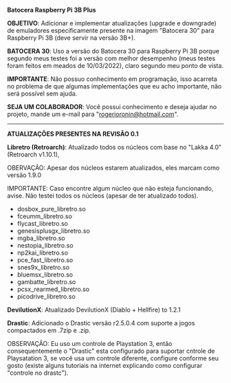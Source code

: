 **Batocera Raspberry Pi 3B Plus**

**OBJETIVO**:
Adicionar e implementar atualizações (upgrade e downgrade) de emuladores especificamente presente na imagem "Batocera 30" para Raspberry Pi 3B (deve servir na versão 3B+).

**BATOCERA 30**:
Uso a versão do Batocera 30 para Raspberry Pi 3B porque segundo meus testes foi a versão com melhor desempenho (meus testes foram feitos em meados de 10/03/2022), claro segundo meu ponto de vista.

**IMPORTANTE**:
Não possuo conhecimento em programação, isso acarreta no problema de que algumas implementações que eu acho importante, não será possível sem ajuda.

**SEJA UM COLABORADOR**:
Você possui conhecimento e deseja ajudar no projeto, mande um e-mail para "rogerioronin@hotmail.com".

-----------------------------------------------------------------------------------------------------------------------------------------------------------

**ATUALIZAÇÔES PRESENTES NA REVISÃO 0.1**

**Libretro (Retroarch)**:
Atualizado todos os núcleos com base no "Lakka 4.0" (Retroarch v1.10.1),

OBERVAÇÃO: Apesar dos núcleos estarem atualizados, eles marcam como versão 1.9.0

IMPORTANTE: Caso encontre algum núcleo que não esteja funcionando, avise. Não testei todos os núcleos (apesar de ter atualizado todos).

- dosbox_pure_libretro.so
- fceumm_libretro.so
- flycast_libretro.so
- genesisplusgx_libretro.so
- mgba_libretro.so
- nestopia_libretro.so
- np2kai_libretro.so
- pce_fast_libretro.so
- snes9x_libretro.so
- bluemsx_libretro.so
- gambatte_libretro.so
- pcsx_rearmed_libretro.so
- picodrive_libretro.so

**DevilutionX**:
Atualizado DevilutionX (Diablo + Hellfire) to 1.2.1

**Drastic**:
Adicionado o Drastic versão r2.5.0.4 com suporte a jogos compactados em .7zip e .zip.

OBSERVAÇÂO: Eu uso um controle de Playstation 3, então consequentemente o "Drastic" esta configurado para suportar cntrole de Playsatation 3, se você usa um controle diferente, configure conforme seu gosto (existe alguns tutoriais na internet explicando como configurar "controle no drastc").
